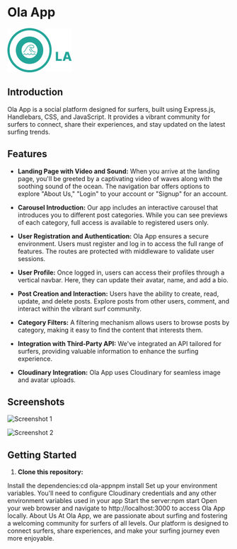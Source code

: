 # Ola App

![Alt text](public/images/logo-green-login.png)

## Introduction

Ola App is a social platform designed for surfers, built using Express.js, Handlebars, CSS, and JavaScript. It provides a vibrant community for surfers to connect, share their experiences, and stay updated on the latest surfing trends.

## Features

- **Landing Page with Video and Sound:** When you arrive at the landing page, you'll be greeted by a captivating video of waves along with the soothing sound of the ocean. 
The navigation bar offers options to explore "About Us," "Login" to your account or "Signup" for an account.

- **Carousel Introduction:** Our app includes an interactive carousel that introduces you to different post categories. While you can see previews of each category, full access is available 
to registered users only.

- **User Registration and Authentication:** Ola App ensures a secure environment. Users must register and log in to access the full range of features. The routes are protected with middleware 
to validate user sessions.

- **User Profile:** Once logged in, users can access their profiles through a vertical navbar. Here, they can update their avatar, name, and add a bio.

- **Post Creation and Interaction:** Users have the ability to create, read, update, and delete posts. Explore posts from other users, comment, and interact within the vibrant surf community.

- **Category Filters:** A filtering mechanism allows users to browse posts by category, making it easy to find the content that interests them.

- **Integration with Third-Party API:** We've integrated an API tailored for surfers, providing valuable information to enhance the surfing experience.

- **Cloudinary Integration:** Ola App uses Cloudinary for seamless image and avatar uploads.

## Screenshots

![Screenshot 1](screenshot.png)


![Screenshot 2](screenshot2.png)


## Getting Started

1. **Clone this repository:**

Install the dependencies:cd ola-appnpm install
Set up your environment variables. You'll need to configure Cloudinary credentials and any other environment variables used in your app
Start the server:npm start
Open your web browser and navigate to http://localhost:3000 to access Ola App locally.
About Us
At Ola App, we are passionate about surfing and fostering a welcoming community for surfers of all levels. Our platform is designed to connect surfers, share experiences, and make your surfing journey even more enjoyable.

  
